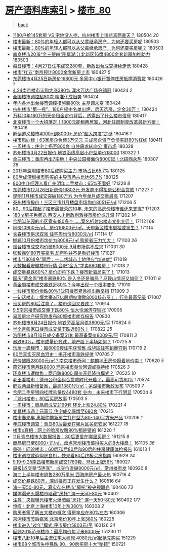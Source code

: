 [房产语料库索引](../../README.md)  > [楼市_80](楼市_80.md)
====
> [back](../README.md)

- [1180户抢145套房 VS 宅地没人抢，杭州楼市上演悲喜两重天？](http://jkwz.applinzi.com/ittc/7099212679833191440.html#1180%E6%88%B7%E6%8A%A2145%E5%A5%97%E6%88%BF+VS+%E5%AE%85%E5%9C%B0%E6%B2%A1%E4%BA%BA%E6%8A%A2%EF%BC%8C%E6%9D%AD%E5%B7%9E%E6%A5%BC%E5%B8%82%E4%B8%8A%E6%BC%94%E6%82%B2%E5%96%9C%E4%B8%A4%E9%87%8D%E5%A4%A9%EF%BC%9F) 180504 *20* 
- [楼市最新：80%的年轻人都可以从父辈继承房产，为何还要买房呢](http://jkwz.applinzi.com/ittc/7098883576047338513.html#%E6%A5%BC%E5%B8%82%E6%9C%80%E6%96%B0%EF%BC%9A80%25%E7%9A%84%E5%B9%B4%E8%BD%BB%E4%BA%BA%E9%83%BD%E5%8F%AF%E4%BB%A5%E4%BB%8E%E7%88%B6%E8%BE%88%E7%BB%A7%E6%89%BF%E6%88%BF%E4%BA%A7%EF%BC%8C%E4%B8%BA%E4%BD%95%E8%BF%98%E8%A6%81%E4%B9%B0%E6%88%BF%E5%91%A2) 180503  
- [楼市最新：80%的年轻人都可以从父辈继承房产，为何还要买房呢？](http://jkwz.applinzi.com/ittc/7098815129913394182.html#%E6%A5%BC%E5%B8%82%E6%9C%80%E6%96%B0%EF%BC%9A80%25%E7%9A%84%E5%B9%B4%E8%BD%BB%E4%BA%BA%E9%83%BD%E5%8F%AF%E4%BB%A5%E4%BB%8E%E7%88%B6%E8%BE%88%E7%BB%A7%E6%89%BF%E6%88%BF%E4%BA%A7%EF%BC%8C%E4%B8%BA%E4%BD%95%E8%BF%98%E8%A6%81%E4%B9%B0%E6%88%BF%E5%91%A2%EF%BC%9F) 180503  
- [南京楼市2018“金三银四”陷低潮 江北新区16盘4800余套新房加推助力](http://jkwz.applinzi.com/ittc/7098743977308324870.html#%E5%8D%97%E4%BA%AC%E6%A5%BC%E5%B8%822018%E2%80%9C%E9%87%91%E4%B8%89%E9%93%B6%E5%9B%9B%E2%80%9D%E9%99%B7%E4%BD%8E%E6%BD%AE+%E6%B1%9F%E5%8C%97%E6%96%B0%E5%8C%BA16%E7%9B%984800%E4%BD%99%E5%A5%97%E6%96%B0%E6%88%BF%E5%8A%A0%E6%8E%A8%E5%8A%A9%E5%8A%9B) 180503  
- [每日楼市：4月27日住宅成交280套，新政出台成交持续走低](http://jkwz.applinzi.com/ittc/7096971851005953035.html#%E6%AF%8F%E6%97%A5%E6%A5%BC%E5%B8%82%EF%BC%9A4%E6%9C%8827%E6%97%A5%E4%BD%8F%E5%AE%85%E6%88%90%E4%BA%A4280%E5%A5%97%EF%BC%8C%E6%96%B0%E6%94%BF%E5%87%BA%E5%8F%B0%E6%88%90%E4%BA%A4%E6%8C%81%E7%BB%AD%E8%B5%B0%E4%BD%8E) 180428  
- [楼市“红五”南京预计8000余套新房上市](http://jkwz.applinzi.com/ittc/7096770524204237841.html#%E6%A5%BC%E5%B8%82%E2%80%9C%E7%BA%A2%E4%BA%94%E2%80%9D%E5%8D%97%E4%BA%AC%E9%A2%84%E8%AE%A18000%E4%BD%99%E5%A5%97%E6%96%B0%E6%88%BF%E4%B8%8A%E5%B8%82) 180427 *5* 
- [东莞楼市4月25日新房价16800元 多家中小银行暂停住房抵押消费贷](http://jkwz.applinzi.com/ittc/7096246888758248459.html#%E4%B8%9C%E8%8E%9E%E6%A5%BC%E5%B8%824%E6%9C%8825%E6%97%A5%E6%96%B0%E6%88%BF%E4%BB%B716800%E5%85%83+%E5%A4%9A%E5%AE%B6%E4%B8%AD%E5%B0%8F%E9%93%B6%E8%A1%8C%E6%9A%82%E5%81%9C%E4%BD%8F%E6%88%BF%E6%8A%B5%E6%8A%BC%E6%B6%88%E8%B4%B9%E8%B4%B7) 180426 *1* 
- [4.24南京楼市认购大涨380% 溧水万达广场夺销冠](http://jkwz.applinzi.com/ittc/7095658548166132742.html#4.24%E5%8D%97%E4%BA%AC%E6%A5%BC%E5%B8%82%E8%AE%A4%E8%B4%AD%E5%A4%A7%E6%B6%A8380%25+%E6%BA%A7%E6%B0%B4%E4%B8%87%E8%BE%BE%E5%B9%BF%E5%9C%BA%E5%A4%BA%E9%94%80%E5%86%A0) 180424 *2* 
- [全国楼市调控超80次 精准化成趋势](http://jkwz.applinzi.com/ittc/7095555458561737738.html#%E5%85%A8%E5%9B%BD%E6%A5%BC%E5%B8%82%E8%B0%83%E6%8E%A7%E8%B6%8580%E6%AC%A1+%E7%B2%BE%E5%87%86%E5%8C%96%E6%88%90%E8%B6%8B%E5%8A%BF) 180424  
- [年内各地出台楼市调控措施超80次 主基调未变](http://jkwz.applinzi.com/ittc/7095470833495704592.html#%E5%B9%B4%E5%86%85%E5%90%84%E5%9C%B0%E5%87%BA%E5%8F%B0%E6%A5%BC%E5%B8%82%E8%B0%83%E6%8E%A7%E6%8E%AA%E6%96%BD%E8%B6%8580%E6%AC%A1+%E4%B8%BB%E5%9F%BA%E8%B0%83%E6%9C%AA%E5%8F%98) 180424  
- [杭州楼市“第一摇”，180户摇中名单出炉，后天选房，定金30万！](http://jkwz.applinzi.com/ittc/7095452020012221456.html#%E6%9D%AD%E5%B7%9E%E6%A5%BC%E5%B8%82%E2%80%9C%E7%AC%AC%E4%B8%80%E6%91%87%E2%80%9D%EF%BC%8C180%E6%88%B7%E6%91%87%E4%B8%AD%E5%90%8D%E5%8D%95%E5%87%BA%E7%82%89%EF%BC%8C%E5%90%8E%E5%A4%A9%E9%80%89%E6%88%BF%EF%BC%8C%E5%AE%9A%E9%87%9130%E4%B8%87%EF%BC%81) 180424  
- [万科10年180万的天价租金定价背后，透露出了什么楼市信号](http://jkwz.applinzi.com/ittc/7092986882491417611.html#%E4%B8%87%E7%A7%9110%E5%B9%B4180%E4%B8%87%E7%9A%84%E5%A4%A9%E4%BB%B7%E7%A7%9F%E9%87%91%E5%AE%9A%E4%BB%B7%E8%83%8C%E5%90%8E%EF%BC%8C%E9%80%8F%E9%9C%B2%E5%87%BA%E4%BA%86%E4%BB%80%E4%B9%88%E6%A5%BC%E5%B8%82%E4%BF%A1%E5%8F%B7) 180417  
- [北京楼市一个大招落定！1800元能租两居室，河北住房制度改革最新方案！](http://jkwz.applinzi.com/ittc/7092656387811443718.html#%E5%8C%97%E4%BA%AC%E6%A5%BC%E5%B8%82%E4%B8%80%E4%B8%AA%E5%A4%A7%E6%8B%9B%E8%90%BD%E5%AE%9A%EF%BC%811800%E5%85%83%E8%83%BD%E7%A7%9F%E4%B8%A4%E5%B1%85%E5%AE%A4%EF%BC%8C%E6%B2%B3%E5%8C%97%E4%BD%8F%E6%88%BF%E5%88%B6%E5%BA%A6%E6%94%B9%E9%9D%A9%E6%9C%80%E6%96%B0%E6%96%B9%E6%A1%88%EF%BC%81) 180416  
- [解读道义楼市4000+到8000+ 房价“超大跨度”之谜](http://jkwz.applinzi.com/ittc/7092512239766733835.html#%E8%A7%A3%E8%AF%BB%E9%81%93%E4%B9%89%E6%A5%BC%E5%B8%824000%2B%E5%88%B08000%2B+%E6%88%BF%E4%BB%B7%E2%80%9C%E8%B6%85%E5%A4%A7%E8%B7%A8%E5%BA%A6%E2%80%9D%E4%B9%8B%E8%B0%9C) 180416 *1* 
- [楼市风向标丨63家房企负债3万亿元 三成房企资产负债率跃80%红线](http://jkwz.applinzi.com/ittc/7090663027403916298.html#%E6%A5%BC%E5%B8%82%E9%A3%8E%E5%90%91%E6%A0%87%E4%B8%A863%E5%AE%B6%E6%88%BF%E4%BC%81%E8%B4%9F%E5%80%BA3%E4%B8%87%E4%BA%BF%E5%85%83+%E4%B8%89%E6%88%90%E6%88%BF%E4%BC%81%E8%B5%84%E4%BA%A7%E8%B4%9F%E5%80%BA%E7%8E%87%E8%B7%8380%25%E7%BA%A2%E7%BA%BF) 180411  
- [一周楼市：住宅上扬至800套 自住需求转向公 寓市场](http://jkwz.applinzi.com/ittc/7085577135580513296.html#%E4%B8%80%E5%91%A8%E6%A5%BC%E5%B8%82%EF%BC%9A%E4%BD%8F%E5%AE%85%E4%B8%8A%E6%89%AC%E8%87%B3800%E5%A5%97+%E8%87%AA%E4%BD%8F%E9%9C%80%E6%B1%82%E8%BD%AC%E5%90%91%E5%85%AC+%E5%AF%93%E5%B8%82%E5%9C%BA) 180328  
- [苏州楼市3月22日报价 地铁沿线高层小户型单价18000](http://jkwz.applinzi.com/ittc/7083189279096570890.html#%E8%8B%8F%E5%B7%9E%E6%A5%BC%E5%B8%823%E6%9C%8822%E6%97%A5%E6%8A%A5%E4%BB%B7+%E5%9C%B0%E9%93%81%E6%B2%BF%E7%BA%BF%E9%AB%98%E5%B1%82%E5%B0%8F%E6%88%B7%E5%9E%8B%E5%8D%95%E4%BB%B718000) 180322 *1* 
- [金三楼市：重庆再出7宗地！中央公园楼面价8000起！北碚西永热](http://jkwz.applinzi.com/ittc/7077757867337974795.html#%E9%87%91%E4%B8%89%E6%A5%BC%E5%B8%82%EF%BC%9A%E9%87%8D%E5%BA%86%E5%86%8D%E5%87%BA7%E5%AE%97%E5%9C%B0%EF%BC%81%E4%B8%AD%E5%A4%AE%E5%85%AC%E5%9B%AD%E6%A5%BC%E9%9D%A2%E4%BB%B78000%E8%B5%B7%EF%BC%81%E5%8C%97%E7%A2%9A%E8%A5%BF%E6%B0%B8%E7%83%AD) 180307 *36* 
- [2017年深圳楼市80后成购买主力 市场占比65.7%](http://jkwz.applinzi.com/ittc/7062534449810375691.html#2017%E5%B9%B4%E6%B7%B1%E5%9C%B3%E6%A5%BC%E5%B8%8280%E5%90%8E%E6%88%90%E8%B4%AD%E4%B9%B0%E4%B8%BB%E5%8A%9B+%E5%B8%82%E5%9C%BA%E5%8D%A0%E6%AF%9465.7%25) 180125  
- [80后成深圳楼市购买的主导市场占比达65.7%](http://jkwz.applinzi.com/ittc/7062443727790801937.html#80%E5%90%8E%E6%88%90%E6%B7%B1%E5%9C%B3%E6%A5%BC%E5%B8%82%E8%B4%AD%E4%B9%B0%E7%9A%84%E4%B8%BB%E5%AF%BC%E5%B8%82%E5%9C%BA%E5%8D%A0%E6%AF%94%E8%BE%BE65.7%25) 180125  
- [800中介经理人看广州明年二手楼市：65%不看好](http://jkwz.applinzi.com/ittc/7052192055583835152.html#800%E4%B8%AD%E4%BB%8B%E7%BB%8F%E7%90%86%E4%BA%BA%E7%9C%8B%E5%B9%BF%E5%B7%9E%E6%98%8E%E5%B9%B4%E4%BA%8C%E6%89%8B%E6%A5%BC%E5%B8%82%EF%BC%9A65%25%E4%B8%8D%E7%9C%8B%E5%A5%BD) 171228 *8* 
- [东莞楼市12月26日新房价16802元 开发商不得拒绝公积金贷款](http://jkwz.applinzi.com/ittc/7051768525222315024.html#%E4%B8%9C%E8%8E%9E%E6%A5%BC%E5%B8%8212%E6%9C%8826%E6%97%A5%E6%96%B0%E6%88%BF%E4%BB%B716802%E5%85%83+%E5%BC%80%E5%8F%91%E5%95%86%E4%B8%8D%E5%BE%97%E6%8B%92%E7%BB%9D%E5%85%AC%E7%A7%AF%E9%87%91%E8%B4%B7%E6%AC%BE) 171227 *1* 
- [昆明11月楼市成交突破180万方 为今年单月成交量最高](http://jkwz.applinzi.com/ittc/7044412761944097808.html#%E6%98%86%E6%98%8E11%E6%9C%88%E6%A5%BC%E5%B8%82%E6%88%90%E4%BA%A4%E7%AA%81%E7%A0%B4180%E4%B8%87%E6%96%B9+%E4%B8%BA%E4%BB%8A%E5%B9%B4%E5%8D%95%E6%9C%88%E6%88%90%E4%BA%A4%E9%87%8F%E6%9C%80%E9%AB%98) 171207  
- [泰州楼市报价！三区三市11月楼盘市场均价8051元/㎡](http://jkwz.applinzi.com/ittc/7043891867786150929.html#%E6%B3%B0%E5%B7%9E%E6%A5%BC%E5%B8%82%E6%8A%A5%E4%BB%B7%EF%BC%81%E4%B8%89%E5%8C%BA%E4%B8%89%E5%B8%8211%E6%9C%88%E6%A5%BC%E7%9B%98%E5%B8%82%E5%9C%BA%E5%9D%87%E4%BB%B78051%E5%85%83%2F%E3%8E%A1) 171206 *5* 
- [80、90后撑起了楼市最繁荣的10年, 未来的高房价楼市谁还来支撑?](http://jkwz.applinzi.com/ittc/7042804310377759761.html#80%E3%80%8190%E5%90%8E%E6%92%91%E8%B5%B7%E4%BA%86%E6%A5%BC%E5%B8%82%E6%9C%80%E7%B9%81%E8%8D%A3%E7%9A%8410%E5%B9%B4%2C+%E6%9C%AA%E6%9D%A5%E7%9A%84%E9%AB%98%E6%88%BF%E4%BB%B7%E6%A5%BC%E5%B8%82%E8%B0%81%E8%BF%98%E6%9D%A5%E6%94%AF%E6%92%91%3F) 171203  
- [180㎡房子免费送 西安人才新政刺激楼市房价或升温](http://jkwz.applinzi.com/ittc/7042470170512065553.html#180%E3%8E%A1%E6%88%BF%E5%AD%90%E5%85%8D%E8%B4%B9%E9%80%81+%E8%A5%BF%E5%AE%89%E4%BA%BA%E6%89%8D%E6%96%B0%E6%94%BF%E5%88%BA%E6%BF%80%E6%A5%BC%E5%B8%82%E6%88%BF%E4%BB%B7%E6%88%96%E5%8D%87%E6%B8%A9) 171202 *14* 
- [合肥叫花园的小区竟有180多个……案名折射出楼市文化变迁！](http://jkwz.applinzi.com/ittc/7038485557196358673.html#%E5%90%88%E8%82%A5%E5%8F%AB%E8%8A%B1%E5%9B%AD%E7%9A%84%E5%B0%8F%E5%8C%BA%E7%AB%9F%E6%9C%89180%E5%A4%9A%E4%B8%AA%E2%80%A6%E2%80%A6%E6%A1%88%E5%90%8D%E6%8A%98%E5%B0%84%E5%87%BA%E6%A5%BC%E5%B8%82%E6%96%87%E5%8C%96%E5%8F%98%E8%BF%81%EF%BC%81) 171121 *68* 
- [地价10900元/㎡、房价10800元/㎡，天府新区楼市倒挂或发生？](http://jkwz.applinzi.com/ittc/7035852676078765073.html#%E5%9C%B0%E4%BB%B710900%E5%85%83%2F%E3%8E%A1%E3%80%81%E6%88%BF%E4%BB%B710800%E5%85%83%2F%E3%8E%A1%EF%BC%8C%E5%A4%A9%E5%BA%9C%E6%96%B0%E5%8C%BA%E6%A5%BC%E5%B8%82%E5%80%92%E6%8C%82%E6%88%96%E5%8F%91%E7%94%9F%EF%BC%9F) 171114  
- [长春楼市供求双涨 住宅周均价8030元/㎡](http://jkwz.applinzi.com/ittc/7035828084991853584.html#%E9%95%BF%E6%98%A5%E6%A5%BC%E5%B8%82%E4%BE%9B%E6%B1%82%E5%8F%8C%E6%B6%A8+%E4%BD%8F%E5%AE%85%E5%91%A8%E5%9D%87%E4%BB%B78030%E5%85%83%2F%E3%8E%A1) 171114 *17* 
- [邯郸10月份楼市均价为8008元/㎡ 购房者压力加大！](http://jkwz.applinzi.com/ittc/7031800295221363729.html#%E9%82%AF%E9%83%B810%E6%9C%88%E4%BB%BD%E6%A5%BC%E5%B8%82%E5%9D%87%E4%BB%B7%E4%B8%BA8008%E5%85%83%2F%E3%8E%A1+%E8%B4%AD%E6%88%BF%E8%80%85%E5%8E%8B%E5%8A%9B%E5%8A%A0%E5%A4%A7%EF%BC%81) 171103 *26* 
- [烟台楼市成交均价破8000元 9月市场供不应求](http://jkwz.applinzi.com/ittc/7030559279281603600.html#%E7%83%9F%E5%8F%B0%E6%A5%BC%E5%B8%82%E6%88%90%E4%BA%A4%E5%9D%87%E4%BB%B7%E7%A0%B48000%E5%85%83+9%E6%9C%88%E5%B8%82%E5%9C%BA%E4%BE%9B%E4%B8%8D%E5%BA%94%E6%B1%82) 171031 *30* 
- [张智霖9180万买豪宅 却声称并不是看好楼市](http://jkwz.applinzi.com/ittc/7029053500670084113.html#%E5%BC%A0%E6%99%BA%E9%9C%969180%E4%B8%87%E4%B9%B0%E8%B1%AA%E5%AE%85+%E5%8D%B4%E5%A3%B0%E7%A7%B0%E5%B9%B6%E4%B8%8D%E6%98%AF%E7%9C%8B%E5%A5%BD%E6%A5%BC%E5%B8%82) 171027  
- [楼市“180道令”背后：一二线城市土地供应“加速度”](http://jkwz.applinzi.com/ittc/7026118754319205393.html#%E6%A5%BC%E5%B8%82%E2%80%9C180%E9%81%93%E4%BB%A4%E2%80%9D%E8%83%8C%E5%90%8E%EF%BC%9A%E4%B8%80%E4%BA%8C%E7%BA%BF%E5%9F%8E%E5%B8%82%E5%9C%9F%E5%9C%B0%E4%BE%9B%E5%BA%94%E2%80%9C%E5%8A%A0%E9%80%9F%E5%BA%A6%E2%80%9D) 171019  
- [大数据看安徽楼市行情 合肥“金九”才卖880套房！](http://jkwz.applinzi.com/ittc/7025821726133453841.html#%E5%A4%A7%E6%95%B0%E6%8D%AE%E7%9C%8B%E5%AE%89%E5%BE%BD%E6%A5%BC%E5%B8%82%E8%A1%8C%E6%83%85+%E5%90%88%E8%82%A5%E2%80%9C%E9%87%91%E4%B9%9D%E2%80%9D%E6%89%8D%E5%8D%96880%E5%A5%97%E6%88%BF%EF%BC%81) 171018 *2* 
- [成交量暴跌80%? 房价即将下跌？楼市新骗局来了！](http://jkwz.applinzi.com/ittc/7023928474933396497.html#%E6%88%90%E4%BA%A4%E9%87%8F%E6%9A%B4%E8%B7%8C80%25%3F+%E6%88%BF%E4%BB%B7%E5%8D%B3%E5%B0%86%E4%B8%8B%E8%B7%8C%EF%BC%9F%E6%A5%BC%E5%B8%82%E6%96%B0%E9%AA%97%E5%B1%80%E6%9D%A5%E4%BA%86%EF%BC%81) 171013  
- [国庆“黄金周”楼市暴跌80% 是入冬还是骗局？马鞍山情况又如何？](http://jkwz.applinzi.com/ittc/7023106657020806161.html#%E5%9B%BD%E5%BA%86%E2%80%9C%E9%BB%84%E9%87%91%E5%91%A8%E2%80%9D%E6%A5%BC%E5%B8%82%E6%9A%B4%E8%B7%8C80%25+%E6%98%AF%E5%85%A5%E5%86%AC%E8%BF%98%E6%98%AF%E9%AA%97%E5%B1%80%EF%BC%9F%E9%A9%AC%E9%9E%8D%E5%B1%B1%E6%83%85%E5%86%B5%E5%8F%88%E5%A6%82%E4%BD%95%EF%BC%9F) 171011 *8* 
- [黄金周楼市成交暴跌近80%？今年出现一个根本变化](http://jkwz.applinzi.com/ittc/7022882391440491536.html#%E9%BB%84%E9%87%91%E5%91%A8%E6%A5%BC%E5%B8%82%E6%88%90%E4%BA%A4%E6%9A%B4%E8%B7%8C%E8%BF%9180%25%EF%BC%9F%E4%BB%8A%E5%B9%B4%E5%87%BA%E7%8E%B0%E4%B8%80%E4%B8%AA%E6%A0%B9%E6%9C%AC%E5%8F%98%E5%8C%96) 171010  
- [一线楼市房价惨跌80%?沈阳楼市紧急推出新举措](http://jkwz.applinzi.com/ittc/7022439275151492113.html#%E4%B8%80%E7%BA%BF%E6%A5%BC%E5%B8%82%E6%88%BF%E4%BB%B7%E6%83%A8%E8%B7%8C80%25%3F%E6%B2%88%E9%98%B3%E6%A5%BC%E5%B8%82%E7%B4%A7%E6%80%A5%E6%8E%A8%E5%87%BA%E6%96%B0%E4%B8%BE%E6%8E%AA) 171009 *3* 
- [一句话楼市：恒大豪派7亿股期权激励8000核心员工，行业最高纪录](http://jkwz.applinzi.com/ittc/7021663870329029648.html#%E4%B8%80%E5%8F%A5%E8%AF%9D%E6%A5%BC%E5%B8%82%EF%BC%9A%E6%81%92%E5%A4%A7%E8%B1%AA%E6%B4%BE7%E4%BA%BF%E8%82%A1%E6%9C%9F%E6%9D%83%E6%BF%80%E5%8A%B18000%E6%A0%B8%E5%BF%83%E5%91%98%E5%B7%A5%EF%BC%8C%E8%A1%8C%E4%B8%9A%E6%9C%80%E9%AB%98%E7%BA%AA%E5%BD%95) 171007  
- [没买房的80后注意了，楼市这回又要跌？](http://jkwz.applinzi.com/ittc/7013232243248727057.html#%E6%B2%A1%E4%B9%B0%E6%88%BF%E7%9A%8480%E5%90%8E%E6%B3%A8%E6%84%8F%E4%BA%86%EF%BC%8C%E6%A5%BC%E5%B8%82%E8%BF%99%E5%9B%9E%E5%8F%88%E8%A6%81%E8%B7%8C%EF%BC%9F) 170914  
- [9.5南京楼市成交量下跌80% 恒大悦澜湾夺销冠](http://jkwz.applinzi.com/ittc/7009945226356196368.html#9.5%E5%8D%97%E4%BA%AC%E6%A5%BC%E5%B8%82%E6%88%90%E4%BA%A4%E9%87%8F%E4%B8%8B%E8%B7%8C80%25+%E6%81%92%E5%A4%A7%E6%82%A6%E6%BE%9C%E6%B9%BE%E5%A4%BA%E9%94%80%E5%86%A0) 170905  
- [易居房地产研究院发布80城楼市库存报告](http://jkwz.applinzi.com/ittc/7007695726921122832.html#%E6%98%93%E5%B1%85%E6%88%BF%E5%9C%B0%E4%BA%A7%E7%A0%94%E7%A9%B6%E9%99%A2%E5%8F%91%E5%B8%8380%E5%9F%8E%E6%A5%BC%E5%B8%82%E5%BA%93%E5%AD%98%E6%8A%A5%E5%91%8A) 170830  
- [苏州楼市8月24日报价 地铁旁高层月供3800元/平](http://jkwz.applinzi.com/ittc/7005260620457575440.html#%E8%8B%8F%E5%B7%9E%E6%A5%BC%E5%B8%828%E6%9C%8824%E6%97%A5%E6%8A%A5%E4%BB%B7+%E5%9C%B0%E9%93%81%E6%97%81%E9%AB%98%E5%B1%82%E6%9C%88%E4%BE%9B3800%E5%85%83%2F%E5%B9%B3) 170824 *5* 
- [半个月张家口楼市成交量下跌近80%！](http://jkwz.applinzi.com/ittc/7004653502184555536.html#%E5%8D%8A%E4%B8%AA%E6%9C%88%E5%BC%A0%E5%AE%B6%E5%8F%A3%E6%A5%BC%E5%B8%82%E6%88%90%E4%BA%A4%E9%87%8F%E4%B8%8B%E8%B7%8C%E8%BF%9180%25%EF%BC%81) 170822 *25* 
- [洛阳楼市8月10日成交备案51套 最高备案价8009元/平](http://jkwz.applinzi.com/ittc/7000488457406006288.html#%E6%B4%9B%E9%98%B3%E6%A5%BC%E5%B8%828%E6%9C%8810%E6%97%A5%E6%88%90%E4%BA%A4%E5%A4%87%E6%A1%8851%E5%A5%97+%E6%9C%80%E9%AB%98%E5%A4%87%E6%A1%88%E4%BB%B78009%E5%85%83%2F%E5%B9%B3) 170811 *3* 
- [暴跌80%，楼市或量价齐跌，地产股下半场如何？](http://jkwz.applinzi.com/ittc/6994239401063089168.html#%E6%9A%B4%E8%B7%8C80%25%EF%BC%8C%E6%A5%BC%E5%B8%82%E6%88%96%E9%87%8F%E4%BB%B7%E9%BD%90%E8%B7%8C%EF%BC%8C%E5%9C%B0%E4%BA%A7%E8%82%A1%E4%B8%8B%E5%8D%8A%E5%9C%BA%E5%A6%82%E4%BD%95%EF%BC%9F) 170725 *8* 
- [乐居一周楼市：超8000套住宅获预售 成华区住宅销量夺魁](http://jkwz.applinzi.com/ittc/6992083697971758097.html#%E4%B9%90%E5%B1%85%E4%B8%80%E5%91%A8%E6%A5%BC%E5%B8%82%EF%BC%9A%E8%B6%858000%E5%A5%97%E4%BD%8F%E5%AE%85%E8%8E%B7%E9%A2%84%E5%94%AE+%E6%88%90%E5%8D%8E%E5%8C%BA%E4%BD%8F%E5%AE%85%E9%94%80%E9%87%8F%E5%A4%BA%E9%AD%81) 170719 *2* 
- [80后真实买房血泪史！揭开楼市涨跌规律](http://jkwz.applinzi.com/ittc/6986757349208228869.html#80%E5%90%8E%E7%9C%9F%E5%AE%9E%E4%B9%B0%E6%88%BF%E8%A1%80%E6%B3%AA%E5%8F%B2%EF%BC%81%E6%8F%AD%E5%BC%80%E6%A5%BC%E5%B8%82%E6%B6%A8%E8%B7%8C%E8%A7%84%E5%BE%8B) 170705 *7* 
- [房价被限28000元/㎡？南京楼市奇闻：麒麟地王房价擦着地价卖！](http://jkwz.applinzi.com/ittc/6981308004128261125.html#%E6%88%BF%E4%BB%B7%E8%A2%AB%E9%99%9028000%E5%85%83%2F%E3%8E%A1%EF%BC%9F%E5%8D%97%E4%BA%AC%E6%A5%BC%E5%B8%82%E5%A5%87%E9%97%BB%EF%BC%9A%E9%BA%92%E9%BA%9F%E5%9C%B0%E7%8E%8B%E6%88%BF%E4%BB%B7%E6%93%A6%E7%9D%80%E5%9C%B0%E4%BB%B7%E5%8D%96%EF%BC%81) 170620 *5* 
- [燕郊楼市两月跌8000 环京楼市量价回调或将持续](http://jkwz.applinzi.com/ittc/6971907731370804229.html#%E7%87%95%E9%83%8A%E6%A5%BC%E5%B8%82%E4%B8%A4%E6%9C%88%E8%B7%8C8000+%E7%8E%AF%E4%BA%AC%E6%A5%BC%E5%B8%82%E9%87%8F%E4%BB%B7%E5%9B%9E%E8%B0%83%E6%88%96%E5%B0%86%E6%8C%81%E7%BB%AD) 170526 *3* 
- [环京楼市遭抛售：两月跌8000 房价开启降价模式？](http://jkwz.applinzi.com/ittc/6971592535142040581.html#%E7%8E%AF%E4%BA%AC%E6%A5%BC%E5%B8%82%E9%81%AD%E6%8A%9B%E5%94%AE%EF%BC%9A%E4%B8%A4%E6%9C%88%E8%B7%8C8000+%E6%88%BF%E4%BB%B7%E5%BC%80%E5%90%AF%E9%99%8D%E4%BB%B7%E6%A8%A1%E5%BC%8F%EF%BC%9F) 170525 *10* 
- [老王看楼市：德州公积金组合贷款时代开启了，最高可贷80%](http://jkwz.applinzi.com/ittc/6971376304787031045.html#%E8%80%81%E7%8E%8B%E7%9C%8B%E6%A5%BC%E5%B8%82%EF%BC%9A%E5%BE%B7%E5%B7%9E%E5%85%AC%E7%A7%AF%E9%87%91%E7%BB%84%E5%90%88%E8%B4%B7%E6%AC%BE%E6%97%B6%E4%BB%A3%E5%BC%80%E5%90%AF%E4%BA%86%EF%BC%8C%E6%9C%80%E9%AB%98%E5%8F%AF%E8%B4%B780%25) 170524  
- [肥西两盘新增备案，最高13801元/㎡；芜湖楼市新政发布](http://jkwz.applinzi.com/ittc/6965809669015602181.html#%E8%82%A5%E8%A5%BF%E4%B8%A4%E7%9B%98%E6%96%B0%E5%A2%9E%E5%A4%87%E6%A1%88%EF%BC%8C%E6%9C%80%E9%AB%9813801%E5%85%83%2F%E3%8E%A1%EF%BC%9B%E8%8A%9C%E6%B9%96%E6%A5%BC%E5%B8%82%E6%96%B0%E6%94%BF%E5%8F%91%E5%B8%83) 170509 *7* 
- [合肥二手房银四挂牌总量仅4480套 业内：未来楼市下行明显](http://jkwz.applinzi.com/ittc/6963779326725063685.html#%E5%90%88%E8%82%A5%E4%BA%8C%E6%89%8B%E6%88%BF%E9%93%B6%E5%9B%9B%E6%8C%82%E7%89%8C%E6%80%BB%E9%87%8F%E4%BB%854480%E5%A5%97+%E4%B8%9A%E5%86%85%EF%BC%9A%E6%9C%AA%E6%9D%A5%E6%A5%BC%E5%B8%82%E4%B8%8B%E8%A1%8C%E6%98%8E%E6%98%BE) 170504 *6* 
- [「滁州楼市」80后买房故事](http://jkwz.applinzi.com/ittc/6963413815675847685.html#%E3%80%8C%E6%BB%81%E5%B7%9E%E6%A5%BC%E5%B8%82%E3%80%8D80%E5%90%8E%E4%B9%B0%E6%88%BF%E6%95%85%E4%BA%8B) 170503 *5* 
- [一周楼市：商品房成交2199套 环比上涨24.80%](http://jkwz.applinzi.com/ittc/6937038361289294853.html#%E4%B8%80%E5%91%A8%E6%A5%BC%E5%B8%82%EF%BC%9A%E5%95%86%E5%93%81%E6%88%BF%E6%88%90%E4%BA%A42199%E5%A5%97+%E7%8E%AF%E6%AF%94%E4%B8%8A%E6%B6%A824.80%25) 170221 *4* 
- [宜昌楼市遇上元宵节 住宅成交暴增至680套](http://jkwz.applinzi.com/ittc/6934890631314015237.html#%E5%AE%9C%E6%98%8C%E6%A5%BC%E5%B8%82%E9%81%87%E4%B8%8A%E5%85%83%E5%AE%B5%E8%8A%82+%E4%BD%8F%E5%AE%85%E6%88%90%E4%BA%A4%E6%9A%B4%E5%A2%9E%E8%87%B3680%E5%A5%97) 170215  
- [楼市春来早 惠城仲恺新房主打户型为80~140平方米产品](http://jkwz.applinzi.com/ittc/6931466024229798917.html#%E6%A5%BC%E5%B8%82%E6%98%A5%E6%9D%A5%E6%97%A9+%E6%83%A0%E5%9F%8E%E4%BB%B2%E6%81%BA%E6%96%B0%E6%88%BF%E4%B8%BB%E6%89%93%E6%88%B7%E5%9E%8B%E4%B8%BA80%7E140%E5%B9%B3%E6%96%B9%E7%B1%B3%E4%BA%A7%E5%93%81) 170206 *1* 
- [年底楼市调查：青岛80后最爱在哪片区买房安家](http://jkwz.applinzi.com/ittc/6916238582913434628.html#%E5%B9%B4%E5%BA%95%E6%A5%BC%E5%B8%82%E8%B0%83%E6%9F%A5%EF%BC%9A%E9%9D%92%E5%B2%9B80%E5%90%8E%E6%9C%80%E7%88%B1%E5%9C%A8%E5%93%AA%E7%89%87%E5%8C%BA%E4%B9%B0%E6%88%BF%E5%AE%89%E5%AE%B6) 161227 *18* 
- [楼市x真相：网上的验房攻略80%都是错的](http://jkwz.applinzi.com/ittc/6913722184785986565.html#%E6%A5%BC%E5%B8%82x%E7%9C%9F%E7%9B%B8%EF%BC%9A%E7%BD%91%E4%B8%8A%E7%9A%84%E9%AA%8C%E6%88%BF%E6%94%BB%E7%95%A580%25%E9%83%BD%E6%98%AF%E9%94%99%E7%9A%84) 161220 *1* 
- [11月青岛楼市大数据报告：80后更爱在哪里买房？](http://jkwz.applinzi.com/ittc/6911858190412416005.html#11%E6%9C%88%E9%9D%92%E5%B2%9B%E6%A5%BC%E5%B8%82%E5%A4%A7%E6%95%B0%E6%8D%AE%E6%8A%A5%E5%91%8A%EF%BC%9A80%E5%90%8E%E6%9B%B4%E7%88%B1%E5%9C%A8%E5%93%AA%E9%87%8C%E4%B9%B0%E6%88%BF%EF%BC%9F) 161215 *8* 
- [商品房已至8000+元/㎡，盘点常州楼市值得买入的8大楼盘！](http://jkwz.applinzi.com/ittc/6897053228910248965.html#%E5%95%86%E5%93%81%E6%88%BF%E5%B7%B2%E8%87%B38000%2B%E5%85%83%2F%E3%8E%A1%EF%BC%8C%E7%9B%98%E7%82%B9%E5%B8%B8%E5%B7%9E%E6%A5%BC%E5%B8%82%E5%80%BC%E5%BE%97%E4%B9%B0%E5%85%A5%E7%9A%848%E5%A4%A7%E6%A5%BC%E7%9B%98%EF%BC%81) 161105 *36* 
- [重磅！问诊楼市：60后70后80后和90后的住房健康体检报告](http://jkwz.applinzi.com/ittc/6888545042439865348.html#%E9%87%8D%E7%A3%85%EF%BC%81%E9%97%AE%E8%AF%8A%E6%A5%BC%E5%B8%82%EF%BC%9A60%E5%90%8E70%E5%90%8E80%E5%90%8E%E5%92%8C90%E5%90%8E%E7%9A%84%E4%BD%8F%E6%88%BF%E5%81%A5%E5%BA%B7%E4%BD%93%E6%A3%80%E6%8A%A5%E5%91%8A) 161013 *1* 
- [楼市调控或迎购房良机，快来看80后终极买房指南](http://jkwz.applinzi.com/ittc/6883318629818434564.html#%E6%A5%BC%E5%B8%82%E8%B0%83%E6%8E%A7%E6%88%96%E8%BF%8E%E8%B4%AD%E6%88%BF%E8%89%AF%E6%9C%BA%EF%BC%8C%E5%BF%AB%E6%9D%A5%E7%9C%8B80%E5%90%8E%E7%BB%88%E6%9E%81%E4%B9%B0%E6%88%BF%E6%8C%87%E5%8D%97) 160929 *24* 
- [9.19-9.25南昌楼市新房成交1780套，环比上涨56%](http://jkwz.applinzi.com/ittc/6882478534102090756.html#9.19-9.25%E5%8D%97%E6%98%8C%E6%A5%BC%E5%B8%82%E6%96%B0%E6%88%BF%E6%88%90%E4%BA%A41780%E5%A5%97%EF%BC%8C%E7%8E%AF%E6%AF%94%E4%B8%8A%E6%B6%A856%25) 160927  
- [周报|成交量“5连涨”，成交价直逼8000元/㎡，常州楼市发](http://jkwz.applinzi.com/ittc/6879868237096944645.html#%E5%91%A8%E6%8A%A5%7C%E6%88%90%E4%BA%A4%E9%87%8F%E2%80%9C5%E8%BF%9E%E6%B6%A8%E2%80%9D%EF%BC%8C%E6%88%90%E4%BA%A4%E4%BB%B7%E7%9B%B4%E9%80%BC8000%E5%85%83%2F%E3%8E%A1%EF%BC%8C%E5%B8%B8%E5%B7%9E%E6%A5%BC%E5%B8%82%E5%8F%91) 160920 *8* 
- [海口上半年楼市销售280万平米 西海岸房产最火热](http://jkwz.applinzi.com/ittc/6855511890566054916.html#%E6%B5%B7%E5%8F%A3%E4%B8%8A%E5%8D%8A%E5%B9%B4%E6%A5%BC%E5%B8%82%E9%94%80%E5%94%AE280%E4%B8%87%E5%B9%B3%E7%B1%B3+%E8%A5%BF%E6%B5%B7%E5%B2%B8%E6%88%BF%E4%BA%A7%E6%9C%80%E7%81%AB%E7%83%AD) 160716 *4* 
- [成交价暴跌80万，深圳楼市正在发生什么？](http://jkwz.applinzi.com/ittc/6832869588538491908.html#%E6%88%90%E4%BA%A4%E4%BB%B7%E6%9A%B4%E8%B7%8C80%E4%B8%87%EF%BC%8C%E6%B7%B1%E5%9C%B3%E6%A5%BC%E5%B8%82%E6%AD%A3%E5%9C%A8%E5%8F%91%E7%94%9F%E4%BB%80%E4%B9%88%EF%BC%9F) 160516 *64* 
- [演一天50-80元，真实存在楼市&quot;房托&quot;被央视曝光](http://jkwz.applinzi.com/ittc/6817986842552960005.html#%E6%BC%94%E4%B8%80%E5%A4%A950-80%E5%85%83%EF%BC%8C%E7%9C%9F%E5%AE%9E%E5%AD%98%E5%9C%A8%E6%A5%BC%E5%B8%82%26quot%3B%E6%88%BF%E6%89%98%26quot%3B%E8%A2%AB%E5%A4%AE%E8%A7%86%E6%9B%9D%E5%85%89) 160406 *73* 
- [媒体曝光火爆楼市暗藏“房托” 演一天50-80元](http://jkwz.applinzi.com/ittc/6816555169588184068.html#%E5%AA%92%E4%BD%93%E6%9B%9D%E5%85%89%E7%81%AB%E7%88%86%E6%A5%BC%E5%B8%82%E6%9A%97%E8%97%8F%E2%80%9C%E6%88%BF%E6%89%98%E2%80%9D+%E6%BC%94%E4%B8%80%E5%A4%A950-80%E5%85%83) 160402  
- [注意：央视曝光楼市火爆暗藏“房托” 演一天50-80元](http://jkwz.applinzi.com/ittc/6816523713029604356.html#%E6%B3%A8%E6%84%8F%EF%BC%9A%E5%A4%AE%E8%A7%86%E6%9B%9D%E5%85%89%E6%A5%BC%E5%B8%82%E7%81%AB%E7%88%86%E6%9A%97%E8%97%8F%E2%80%9C%E6%88%BF%E6%89%98%E2%80%9D+%E6%BC%94%E4%B8%80%E5%A4%A950-80%E5%85%83) 160402 *177* 
- [惊叹！北京上海楼市10年上涨380%](http://jkwz.applinzi.com/ittc/6807143935734449157.html#%E6%83%8A%E5%8F%B9%EF%BC%81%E5%8C%97%E4%BA%AC%E4%B8%8A%E6%B5%B7%E6%A5%BC%E5%B8%8210%E5%B9%B4%E4%B8%8A%E6%B6%A8380%25) 160308 *2* 
- [购房者需了解五大楼市概念 得房率应在80%左右](http://jkwz.applinzi.com/ittc/6806547008986809349.html#%E8%B4%AD%E6%88%BF%E8%80%85%E9%9C%80%E4%BA%86%E8%A7%A3%E4%BA%94%E5%A4%A7%E6%A5%BC%E5%B8%82%E6%A6%82%E5%BF%B5+%E5%BE%97%E6%88%BF%E7%8E%87%E5%BA%94%E5%9C%A880%25%E5%B7%A6%E5%8F%B3) 160306  
- [京沪楼市节后疯涨 北京房价10年上涨380%](http://jkwz.applinzi.com/ittc/6802689419203052548.html#%E4%BA%AC%E6%B2%AA%E6%A5%BC%E5%B8%82%E8%8A%82%E5%90%8E%E7%96%AF%E6%B6%A8+%E5%8C%97%E4%BA%AC%E6%88%BF%E4%BB%B710%E5%B9%B4%E4%B8%8A%E6%B6%A8380%25) 160225  
- [楼市进入&quot;过年&quot;模式 呼市房价5803元/平](http://jkwz.applinzi.com/ittc/6791566332671820804.html#%E6%A5%BC%E5%B8%82%E8%BF%9B%E5%85%A5%26quot%3B%E8%BF%87%E5%B9%B4%26quot%3B%E6%A8%A1%E5%BC%8F+%E5%91%BC%E5%B8%82%E6%88%BF%E4%BB%B75803%E5%85%83%2F%E5%B9%B3) 160126 *24* 
- [回顾2015泸州楼市：最高均价每平米8000元](http://jkwz.applinzi.com/ittc/6781633547987321860.html#%E5%9B%9E%E9%A1%BE2015%E6%B3%B8%E5%B7%9E%E6%A5%BC%E5%B8%82%EF%BC%9A%E6%9C%80%E9%AB%98%E5%9D%87%E4%BB%B7%E6%AF%8F%E5%B9%B3%E7%B1%B38000%E5%85%83) 151230 *11* 
- [楼市八卦10年后主流住宅大猜想 4080元/㎡起抢先购买](http://jkwz.applinzi.com/ittc/6781266695121536004.html#%E6%A5%BC%E5%B8%82%E5%85%AB%E5%8D%A610%E5%B9%B4%E5%90%8E%E4%B8%BB%E6%B5%81%E4%BD%8F%E5%AE%85%E5%A4%A7%E7%8C%9C%E6%83%B3+4080%E5%85%83%2F%E3%8E%A1%E8%B5%B7%E6%8A%A2%E5%85%88%E8%B4%AD%E4%B9%B0) 151229  
- [楼市68个城市失控暴跌 80、90后买房十大&quot;秘籍&quot;](http://jkwz.applinzi.com/ittc/547650615136753466.html#%E6%A5%BC%E5%B8%8268%E4%B8%AA%E5%9F%8E%E5%B8%82%E5%A4%B1%E6%8E%A7%E6%9A%B4%E8%B7%8C+80%E3%80%8190%E5%90%8E%E4%B9%B0%E6%88%BF%E5%8D%81%E5%A4%A7%26quot%3B%E7%A7%98%E7%B1%8D%26quot%3B) 150721  
